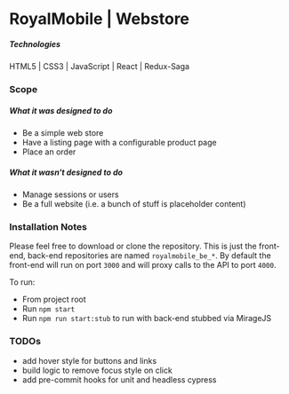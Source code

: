 # RoyalMobile | Webstore

##### Technologies
HTML5 | CSS3 | JavaScript | React | Redux-Saga

### Scope
##### What it was designed to do
+ Be a simple web store
+ Have a listing page with a configurable product page
+ Place an order

##### What it wasn't designed to do
- Manage sessions or users
- Be a full website (i.e. a bunch of stuff is placeholder content)

### Installation Notes
Please feel free to download or clone the repository. This is just the front-end, back-end repositories are named `royalmobile_be_*`. By default the front-end will run on port `3000` and will proxy calls to the API to port `4000`.

To run:
- From project root
- Run `npm start`
- Run `npm run start:stub` to run with back-end stubbed via MirageJS

### TODOs
* add hover style for buttons and links
* build logic to remove focus style on click
* add pre-commit hooks for unit and headless cypress
